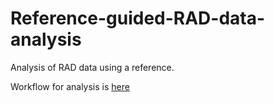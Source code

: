 # Reference-guided-RAD-data-analysis

Analysis of RAD data using a reference.

Workflow for analysis is [here](https://gist.github.com/lkomoro/86403350ba985ee5456c54377c316398) 
